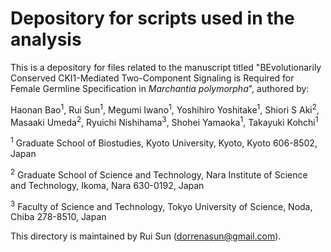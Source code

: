 # Depository for scripts used in the analysis

This is a depository for files related to the manuscript titled "BEvolutionarily Conserved CKI1-Mediated Two-Component Signaling is Required for Female Germline Specification in *Marchantia polymorpha*", authored by:

Haonan Bao<sup>1</sup>, Rui Sun<sup>1</sup>, Megumi Iwano<sup>1</sup>, Yoshihiro Yoshitake<sup>1</sup>, Shiori S Aki<sup>2</sup>, Masaaki Umeda<sup>2</sup>, Ryuichi Nishihama<sup>3</sup>, Shohei Yamaoka<sup>1</sup>, Takayuki Kohchi<sup>1</sup>

<sup>1</sup> Graduate School of Biostudies, Kyoto University, Kyoto, Kyoto 606-8502, Japan

<sup>2</sup> Graduate School of Science and Technology, Nara Institute of Science and Technology, Ikoma, Nara 630-0192, Japan

<sup>3</sup> Faculty of Science and Technology, Tokyo University of Science, Noda, Chiba 278-8510, Japan


This directory is maintained by Rui Sun (dorrenasun@gmail.com).
